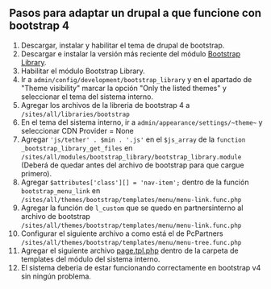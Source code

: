 ## Pasos para adaptar un drupal a que funcione con bootstrap 4
1. Descargar, instalar y habilitar el tema de drupal de bootstrap. 
2. Descargar e instalar la versión más reciente del módulo [Bootstrap Library](https://www.drupal.org/project/bootstrap_library).
2. Habilitar el módulo Bootstrap Library.
3. Ir a `admin/config/development/bootstrap_library` y en el apartado de "Theme visibility" marcar la opción "Only the listed themes" y seleccionar el tema del sistema interno.
4. Agregar los archivos de la libreria de bootstrap 4 a `/sites/all/libraries/bootstrap`
5. En el tema del sistema interno, ir a `admin/appearance/settings/~theme~` y seleccionar CDN Provider = None
6. Agregar `'js/tether' . $min . '.js'` en el `$js_array` de la `function _bootstrap_library_get_files` en `/sites/all/modules/bootstrap_library/bootstrap_library.module` (Deberá de quedar antes del archivo de bootstrap para que cargue primero).
7. Agregar `$attributes['class'][] = 'nav-item';` dentro de la función `bootstrap_menu_link` en `/sites/all/themes/bootstrap/templates/menu/menu-link.func.php`
8. Agregar la función de `l_custom` que se quedo en partnersinterno al archivo de bootstrap `/sites/all/themes/bootstrap/templates/menu/menu-link.func.php` 
9. Configurar el siguiente archivo a como está el de PcPartners
`/sites/all/themes/bootstrap/templates/menu/menu-tree.func.php`
9. Agregar el siguiente archivo [page.tpl.php](page.tpl.php) dentro de la carpeta de templates del módulo del sistema interno.
10. El sistema deberia de estar funcionando correctamente en bootstrap v4 sin ningún problema.
